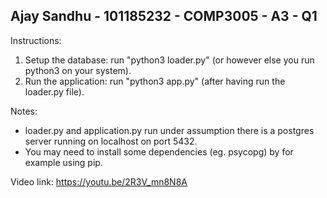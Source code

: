 ## Ajay Sandhu - 101185232 - COMP3005 - A3 - Q1

Instructions:
1. Setup the database: run "python3 loader.py" (or however else you run python3 on your system).
2. Run the application: run "python3 app.py" (after having run the loader.py file). 

Notes:
- loader.py and application.py run under assumption there is a postgres server running on localhost on port 5432.
- You may need to install some dependencies (eg. psycopg) by for example using pip.

Video link:
https://youtu.be/2R3V_mn8N8A
